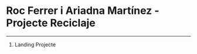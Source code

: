 Roc Ferrer i Ariadna Martínez - Projecte Reciclaje
==========


--------------------

1. Landing Projecte

